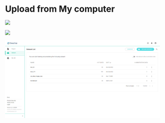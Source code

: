 # Upload from My computer



![](../../.gitbook/assets/con-2-3-2-1\_new.png)

![](../../.gitbook/assets/con-2-3-2-2\_new.png)

![](../../.gitbook/assets/con-2-6-0.png)
